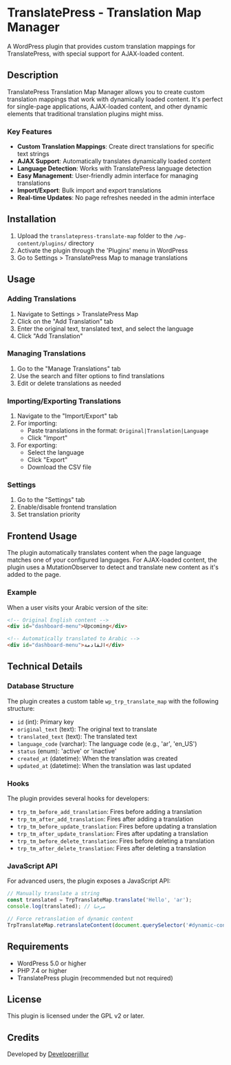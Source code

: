 # TranslatePress - Translation Map Manager

A WordPress plugin that provides custom translation mappings for TranslatePress, with special support for AJAX-loaded content.

## Description

TranslatePress Translation Map Manager allows you to create custom translation mappings that work with dynamically loaded content. It's perfect for single-page applications, AJAX-loaded content, and other dynamic elements that traditional translation plugins might miss.

### Key Features

- **Custom Translation Mappings**: Create direct translations for specific text strings
- **AJAX Support**: Automatically translates dynamically loaded content
- **Language Detection**: Works with TranslatePress language detection
- **Easy Management**: User-friendly admin interface for managing translations
- **Import/Export**: Bulk import and export translations
- **Real-time Updates**: No page refreshes needed in the admin interface

## Installation

1. Upload the `translatepress-translate-map` folder to the `/wp-content/plugins/` directory
2. Activate the plugin through the 'Plugins' menu in WordPress
3. Go to Settings > TranslatePress Map to manage translations

## Usage

### Adding Translations

1. Navigate to Settings > TranslatePress Map
2. Click on the "Add Translation" tab
3. Enter the original text, translated text, and select the language
4. Click "Add Translation"

### Managing Translations

1. Go to the "Manage Translations" tab
2. Use the search and filter options to find translations
3. Edit or delete translations as needed

### Importing/Exporting Translations

1. Navigate to the "Import/Export" tab
2. For importing:
   - Paste translations in the format: `Original|Translation|Language`
   - Click "Import"
3. For exporting:
   - Select the language
   - Click "Export"
   - Download the CSV file

### Settings

1. Go to the "Settings" tab
2. Enable/disable frontend translation
3. Set translation priority

## Frontend Usage

The plugin automatically translates content when the page language matches one of your configured languages. For AJAX-loaded content, the plugin uses a MutationObserver to detect and translate new content as it's added to the page.

### Example

When a user visits your Arabic version of the site:

```html
<!-- Original English content -->
<div id="dashboard-menu">Upcoming</div>

<!-- Automatically translated to Arabic -->
<div id="dashboard-menu">القادمة</div>
```

## Technical Details

### Database Structure

The plugin creates a custom table `wp_trp_translate_map` with the following structure:

- `id` (int): Primary key
- `original_text` (text): The original text to translate
- `translated_text` (text): The translated text
- `language_code` (varchar): The language code (e.g., 'ar', 'en_US')
- `status` (enum): 'active' or 'inactive'
- `created_at` (datetime): When the translation was created
- `updated_at` (datetime): When the translation was last updated

### Hooks

The plugin provides several hooks for developers:

- `trp_tm_before_add_translation`: Fires before adding a translation
- `trp_tm_after_add_translation`: Fires after adding a translation
- `trp_tm_before_update_translation`: Fires before updating a translation
- `trp_tm_after_update_translation`: Fires after updating a translation
- `trp_tm_before_delete_translation`: Fires before deleting a translation
- `trp_tm_after_delete_translation`: Fires after deleting a translation

### JavaScript API

For advanced users, the plugin exposes a JavaScript API:

```javascript
// Manually translate a string
const translated = TrpTranslateMap.translate('Hello', 'ar');
console.log(translated); // مرحبا

// Force retranslation of dynamic content
TrpTranslateMap.retranslateContent(document.querySelector('#dynamic-content'));
```

## Requirements

- WordPress 5.0 or higher
- PHP 7.4 or higher
- TranslatePress plugin (recommended but not required)

## License

This plugin is licensed under the GPL v2 or later.

## Credits

Developed by [Developerjillur](https://github.com/developerjillur) 